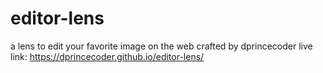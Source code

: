 # editor-lens
a lens to edit your favorite image on the web
crafted by dprincecoder
live link: https://dprincecoder.github.io/editor-lens/
